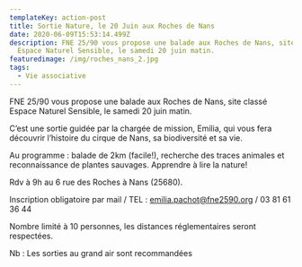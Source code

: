 ```yaml
---
templateKey: action-post
title: Sortie Nature, le 20 Juin aux Roches de Nans
date: 2020-06-09T15:53:14.499Z
description: FNE 25/90 vous propose une balade aux Roches de Nans, site classé
  Espace Naturel Sensible, le samedi 20 juin matin.
featuredimage: /img/roches_nans_2.jpg
tags:
  - Vie associative
---
```

FNE 25/90 vous propose une balade aux Roches de Nans, site classé Espace Naturel Sensible, le samedi 20 juin matin.

C’est une sortie guidée par la chargée de mission, Emilia, qui vous fera découvrir l’histoire du cirque de Nans, sa biodiversité et sa vie.

Au programme : balade de 2km (facile!), recherche des traces animales et reconnaissance de plantes sauvages. Apprendre à lire la nature!

Rdv à 9h au 6 rue des Roches à Nans (25680).

Inscription obligatoire par mail / TEL : emilia.pachot@fne2590.org / 03 81 61 36 44

Nombre limité à 10 personnes, les distances réglementaires seront respectées.

Nb : Les sorties au grand air sont recommandées